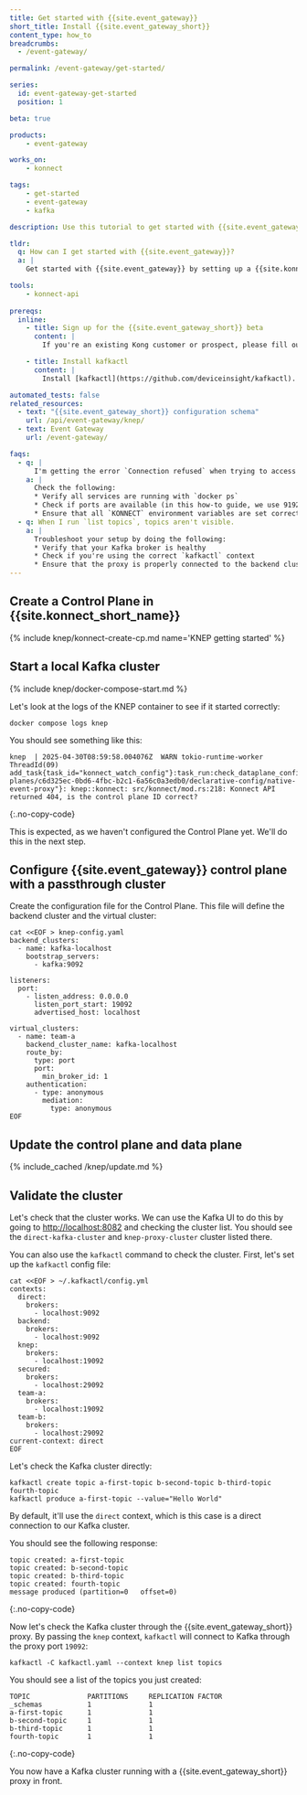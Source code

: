 ```yaml
---
title: Get started with {{site.event_gateway}}
short_title: Install {{site.event_gateway_short}}
content_type: how_to
breadcrumbs:
  - /event-gateway/

permalink: /event-gateway/get-started/

series:
  id: event-gateway-get-started
  position: 1

beta: true

products:
    - event-gateway

works_on:
    - konnect

tags:
    - get-started
    - event-gateway
    - kafka

description: Use this tutorial to get started with {{site.event_gateway}}.

tldr: 
  q: How can I get started with {{site.event_gateway}}?
  a: | 
    Get started with {{site.event_gateway}} by setting up a {{site.konnect_short_name}} Control Plane and a Kafka cluster, then configuring the Control Plane using the `/declarative_config` endpoint of the Control Plane Config API.

tools:
    - konnect-api
  
prereqs:
  inline:
    - title: Sign up for the {{site.event_gateway_short}} beta
      content: |
        If you're an existing Kong customer or prospect, please fill out the [beta participation form](https://konghq.com/lp/register-kafka-proxy-beta) and we will reach out to you.

    - title: Install kafkactl
      content: |
        Install [kafkactl](https://github.com/deviceinsight/kafkactl). You'll need it to interact with Kafka clusters. 

automated_tests: false
related_resources:
  - text: "{{site.event_gateway_short}} configuration schema"
    url: /api/event-gateway/knep/
  - text: Event Gateway
    url: /event-gateway/

faqs:
  - q: | 
      I'm getting the error `Connection refused` when trying to access my Kafka cluster through {{site.event_gateway_short}}.
    a: |
      Check the following:
      * Verify all services are running with `docker ps`
      * Check if ports are available (in this how-to guide, we use 9192 for the proxy, 9092 for Kafka)
      * Ensure that all `KONNECT` environment variables are set correctly
  - q: When I run `list topics`, topics aren't visible.
    a: |
      Troubleshoot your setup by doing the following:
      * Verify that your Kafka broker is healthy
      * Check if you're using the correct `kafkactl` context
      * Ensure that the proxy is properly connected to the backend cluster
---
```


## Create a Control Plane in {{site.konnect_short_name}}

{% include knep/konnect-create-cp.md name='KNEP getting started' %}

## Start a local Kafka cluster

{% include knep/docker-compose-start.md %}

Let's look at the logs of the KNEP container to see if it started correctly:
```shell
docker compose logs knep
```

You should see something like this:
```
knep  | 2025-04-30T08:59:58.004076Z  WARN tokio-runtime-worker ThreadId(09) add_task{task_id="konnect_watch_config"}:task_run:check_dataplane_config{cp_config_url="/v2/control-planes/c6d325ec-0bd6-4fbc-b2c1-6a56c0a3edb0/declarative-config/native-event-proxy"}: knep::konnect: src/konnect/mod.rs:218: Konnect API returned 404, is the control plane ID correct?
```
{:.no-copy-code}

This is expected, as we haven't configured the Control Plane yet. We'll do this in the next step.

## Configure {{site.event_gateway}} control plane with a passthrough cluster 

Create the configuration file for the Control Plane. This file will define the backend cluster and the virtual cluster:

```shell
cat <<EOF > knep-config.yaml
backend_clusters:
  - name: kafka-localhost
    bootstrap_servers:
      - kafka:9092

listeners:
  port:
    - listen_address: 0.0.0.0
      listen_port_start: 19092
      advertised_host: localhost

virtual_clusters:
  - name: team-a
    backend_cluster_name: kafka-localhost
    route_by:
      type: port
      port:
        min_broker_id: 1
    authentication:
      - type: anonymous
        mediation:
          type: anonymous
EOF
```

## Update the control plane and data plane

{% include_cached /knep/update.md %}

## Validate the cluster

Let's check that the cluster works. We can use the Kafka UI to do this by going to [http://localhost:8082](http://localhost:8082) and checking the cluster list. 
You should see the `direct-kafka-cluster` and `knep-proxy-cluster` cluster listed there.

You can also use the `kafkactl` command to check the cluster. First, let's set up the `kafkactl` config file:
```shell
cat <<EOF > ~/.kafkactl/config.yml
contexts:
  direct:
    brokers:
      - localhost:9092
  backend:
    brokers:
      - localhost:9092
  knep:
    brokers:
      - localhost:19092
  secured:
    brokers:
      - localhost:29092
  team-a:
    brokers:
      - localhost:19092
  team-b:
    brokers:
      - localhost:29092
current-context: direct
EOF
```

Let's check the Kafka cluster directly:
```shell
kafkactl create topic a-first-topic b-second-topic b-third-topic fourth-topic
kafkactl produce a-first-topic --value="Hello World"
```
By default, it'll use the `direct` context, which is this case is a direct connection to our Kafka cluster.

You should see the following response:
```shell
topic created: a-first-topic
topic created: b-second-topic
topic created: b-third-topic
topic created: fourth-topic
message produced (partition=0	offset=0)
```
{:.no-copy-code}

Now let's check the Kafka cluster through the {{site.event_gateway_short}} proxy.
By passing the `knep` context, `kafkactl` will connect to Kafka through the proxy port `19092`:

```shell
kafkactl -C kafkactl.yaml --context knep list topics
```

You should see a list of the topics you just created:
```shell
TOPIC              PARTITIONS     REPLICATION FACTOR
_schemas           1              1
a-first-topic      1              1
b-second-topic     1              1
b-third-topic      1              1
fourth-topic       1              1
```
{:.no-copy-code}

You now have a Kafka cluster running with a {{site.event_gateway_short}} proxy in front. 